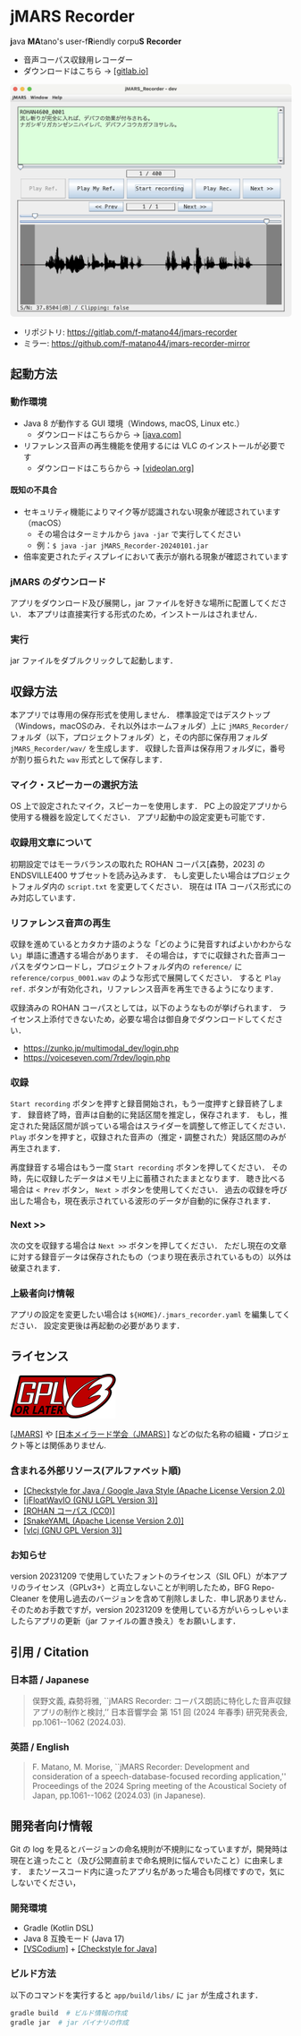 # jMARS Recorder

**j**ava **MA**tano's user\-f**R**iendly corpu**S** **Recorder**

* 音声コーパス収録用レコーダー
* ダウンロードはこちら → [\[gitlab.io\]](https://jmars-recorder-f-matano44-c1b89be0a6cc184def2f5c56a8ae3f5241af6.gitlab.io/jMARS_Recorder-latest.zip)

![screenshot](doc/imgs/screenshot.png)

* リポジトリ: https://gitlab.com/f-matano44/jmars-recorder
* ミラー: https://github.com/f-matano44/jmars-recorder-mirror


## 起動方法

### 動作環境
* Java 8 が動作する GUI 環境（Windows, macOS, Linux etc.）
    * ダウンロードはこちらから → [\[java.com\]](https://www.java.com/ja/)
* リファレンス音声の再生機能を使用するには VLC のインストールが必要です
    * ダウンロードはこちらから → [\[videolan.org\]](https://www.videolan.org/vlc/index.ja.html)


#### 既知の不具合
* セキュリティ機能によりマイク等が認識されない現象が確認されています（macOS）
    * その場合はターミナルから `java -jar` で実行してください
    * 例：`$ java -jar jMARS_Recorder-20240101.jar`
* 倍率変更されたディスプレイにおいて表示が崩れる現象が確認されています


### jMARS のダウンロード
アプリをダウンロード及び展開し，jar ファイルを好きな場所に配置してください．
本アプリは直接実行する形式のため，インストールはされません．


### 実行
jar ファイルをダブルクリックして起動します．


## 収録方法
本アプリでは専用の保存形式を使用しません．
標準設定ではデスクトップ（Windows，macOSのみ．それ以外はホームフォルダ）上に `jMARS_Recorder/` フォルダ（以下，プロジェクトフォルダ）と，その内部に保存用フォルダ `jMARS_Recorder/wav/` を生成します．
収録した音声は保存用フォルダに，番号が割り振られた `wav` 形式として保存します．


### マイク・スピーカーの選択方法
OS 上で設定されたマイク，スピーカーを使用します．
PC 上の設定アプリから使用する機器を設定してください．
アプリ起動中の設定変更も可能です．


### 収録用文章について
初期設定ではモーラバランスの取れた ROHAN コーパス\[森勢，2023\] の ENDSVILLE400 サブセットを読み込みます．
もし変更したい場合はプロジェクトフォルダ内の `script.txt` を変更してください．
現在は ITA コーパス形式にのみ対応しています．


### リファレンス音声の再生
収録を進めているとカタカナ語のような「どのように発音すればよいかわからない」単語に遭遇する場合があります．
その場合は，すでに収録された音声コーパスをダウンロードし，プロジェクトフォルダ内の `reference/` に `reference/corpus_0001.wav` のような形式で展開してください．
すると `Play ref.` ボタンが有効化され，リファレンス音声を再生できるようになります．

収録済みの ROHAN コーパスとしては，以下のようなものが挙げられます．
ライセンス上添付できないため，必要な場合は御自身でダウンロードしてください．

* https://zunko.jp/multimodal_dev/login.php
* https://voiceseven.com/7rdev/login.php


### 収録
`Start recording` ボタンを押すと録音開始され，もう一度押すと録音終了します．
録音終了時，音声は自動的に発話区間を推定し，保存されます．
もし，推定された発話区間が誤っている場合はスライダーを調整して修正してください．
`Play` ボタンを押すと，収録された音声の（推定・調整された）発話区間のみが再生されます．

再度録音する場合はもう一度 `Start recording` ボタンを押してください．
その時，先に収録したデータはメモリ上に蓄積されたままとなります．
聴き比べる場合は `< Prev` ボタン， `Next >` ボタンを使用してください．
過去の収録を呼び出した場合も，現在表示されている波形のデータが自動的に保存されます．


### Next >>
次の文を収録する場合は `Next >>` ボタンを押してください．
ただし現在の文章に対する録音データは保存されたもの（つまり現在表示されているもの）以外は破棄されます．


### 上級者向け情報
アプリの設定を変更したい場合は `${HOME}/.jmars_recorder.yaml` を編集してください．
設定変更後は再起動の必要があります．


## ライセンス
[![GPLv3+](doc/imgs/gplv3-or-later.svg)](https://www.gnu.org/licenses/gpl-3.0.html)

[\[JMARS\]](https://jmars.asu.edu/) や [\[日本メイラード学会（JMARS）\]](http://www.maillard.umin.jp/) などの似た名称の組織・プロジェクト等とは関係ありません.

### 含まれる外部リソース(アルファベット順)
* [\[Checkstyle for Java / Google Java Style (Apache License Version 2.0)](https://github.com/checkstyle/checkstyle/blob/1de91bc2e79d13860f841e8cddd85fdc54d4c1a4/src/main/resources/google_checks.xml)
* [\[jFloatWavIO (GNU LGPL Version 3)\]](https://gitlab.com/f-matano44/jfloatwavio)
* [\[ROHAN コーパス (CC0)\]](https://github.com/mmorise/rohan4600)
* [\[SnakeYAML (Apache License Version 2.0)\]](https://bitbucket.org/snakeyaml/snakeyaml/)
* [\[vlcj (GNU GPL Version 3)\]](https://github.com/caprica/vlcj)


### お知らせ
version 20231209 で使用していたフォントのライセンス（SIL OFL）が本アプリのライセンス（GPLv3+）と両立しないことが判明したため，BFG Repo-Cleaner を使用し過去のバージョンを含めて削除しました．申し訳ありません．そのためお手数ですが，version 20231209 を使用している方がいらっしゃいましたらアプリの更新（jar ファイルの置き換え）をお願いします．


## 引用 / Citation

### 日本語 / Japanese
> 俣野文義, 森勢将雅,
``jMARS Recorder: コーパス朗読に特化した音声収録アプリの制作と検討,’’
日本音響学会 第 151 回 (2024 年春季) 研究発表会, pp.1061--1062 (2024.03).

### 英語 / English
> F. Matano, M. Morise,
``jMARS Recorder: Development and consideration of a speech-database-focused recording application,''
Proceedings of the 2024 Spring meeting of the Acoustical Society of Japan, pp.1061--1062 (2024.03) (in Japanese).


## 開発者向け情報
Git の log を見るとバージョンの命名規則が不規則になっていますが，開発時は現在と違ったこと（及び公開直前まで命名規則に悩んでいたこと）に由来します．
またソースコード内に違ったアプリ名があった場合も同様ですので，気にしないでください，


### 開発環境
* Gradle \(Kotlin DSL\)
* Java 8 互換モード \(Java 17\)
* [\[VSCodium\]](https://github.com/VSCodium/vscodium) + [\[Checkstyle for Java\]](https://github.com/jdneo/vscode-checkstyle)


### ビルド方法
以下のコマンドを実行すると `app/build/libs/` に `jar` が生成されます．

```sh
gradle build  # ビルド情報の作成
gradle jar  # jar バイナリの作成
```
